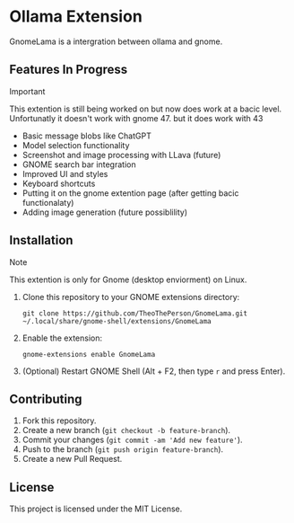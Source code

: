 # Ollama Extension

GnomeLama is a intergration between ollama and gnome.

## Features In Progress

> [!Important]
> This extention is still being worked on but now does work at a bacic level. Unfortunatly it doesn't work with gnome 47.
> but it does work with 43

- Basic message blobs like ChatGPT
- Model selection functionality
- Screenshot and image processing with LLava (future)
- GNOME search bar integration
- Improved UI and styles
- Keyboard shortcuts
- Putting it on the gnome extention page (after getting bacic functionalaty)
- Adding image generation (future possiblility)

## Installation

> [!NOTE]
> This extention is only for Gnome (desktop enviorment) on Linux.

1. Clone this repository to your GNOME extensions directory:
    ```
    git clone https://github.com/TheoThePerson/GnomeLama.git ~/.local/share/gnome-shell/extensions/GnomeLama
    ```
2. Enable the extension:
    ```
    gnome-extensions enable GnomeLama
    ```
3. (Optional) Restart GNOME Shell (Alt + F2, then type `r` and press Enter).

## Contributing

1. Fork this repository.
2. Create a new branch (`git checkout -b feature-branch`).
3. Commit your changes (`git commit -am 'Add new feature'`).
4. Push to the branch (`git push origin feature-branch`).
5. Create a new Pull Request.

## License

This project is licensed under the MIT License.
